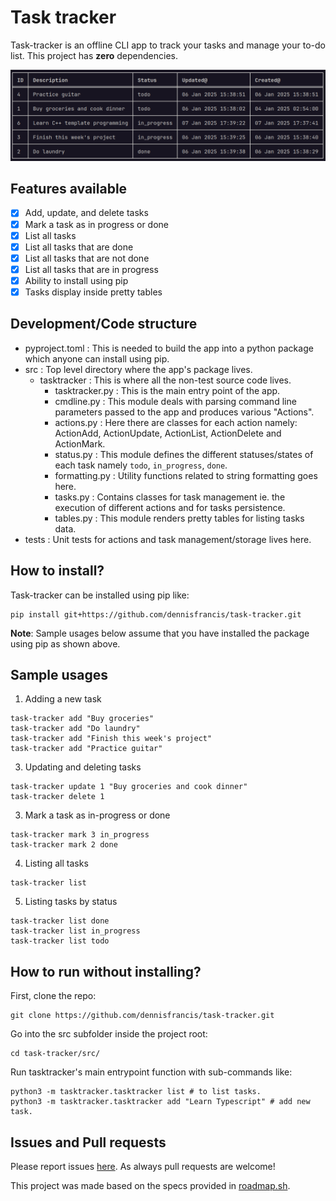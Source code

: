 # Task tracker
Task-tracker is an offline CLI app to track your tasks and manage your to-do list.
This project has **zero** dependencies.

![List of tasks in pretty tables](images/list.png)

## Features available
- [x] Add, update, and delete tasks
- [x] Mark a task as in progress or done
- [x] List all tasks
- [x] List all tasks that are done
- [x] List all tasks that are not done
- [x] List all tasks that are in progress
- [x] Ability to install using pip
- [x] Tasks display inside pretty tables

## Development/Code structure
- pyproject.toml : This is needed to build the app into a python package which anyone can install using pip.
- src : Top level directory where the app's package lives.
  - tasktracker : This is where all the non-test source code lives.
    - tasktracker.py : This is the main entry point of the app.
    - cmdline.py : This module deals with parsing command line parameters passed to the app and produces various "Actions".
    - actions.py : Here there are classes for each action namely: ActionAdd, ActionUpdate, ActionList, ActionDelete and ActionMark.
    - status.py : This module defines the different statuses/states of each task namely `todo`, `in_progress`, `done`.
    - formatting.py : Utility functions related to string formatting goes here.
    - tasks.py : Contains classes for task management ie. the execution of different actions and for tasks persistence.
    - tables.py : This module renders pretty tables for listing tasks data.
- tests : Unit tests for actions and task management/storage lives here.

## How to install?
Task-tracker can be installed using pip like:
```
pip install git+https://github.com/dennisfrancis/task-tracker.git
```
**Note**: Sample usages below assume that you have installed the package using pip as shown above.

## Sample usages
1. Adding a new task
```
task-tracker add "Buy groceries"
task-tracker add "Do laundry"
task-tracker add "Finish this week's project"
task-tracker add "Practice guitar"
```

3. Updating and deleting tasks
```
task-tracker update 1 "Buy groceries and cook dinner"
task-tracker delete 1
```

3. Mark a task as in-progress or done
```
task-tracker mark 3 in_progress
task-tracker mark 2 done
```

4. Listing all tasks
```
task-tracker list
```

5. Listing tasks by status
```
task-tracker list done
task-tracker list in_progress
task-tracker list todo
```

## How to run without installing?
First, clone the repo:
```
git clone https://github.com/dennisfrancis/task-tracker.git
```

Go into the src subfolder inside the project root:
```
cd task-tracker/src/
```

Run tasktracker's main entrypoint function with sub-commands like:
```
python3 -m tasktracker.tasktracker list # to list tasks.
python3 -m tasktracker.tasktracker add "Learn Typescript" # add new task.
```

## Issues and Pull requests
Please report issues [here](https://github.com/dennisfrancis/task-tracker/issues). As always pull requests are welcome!

This project was made based on the specs provided in [roadmap.sh](https://roadmap.sh/projects/task-tracker).
